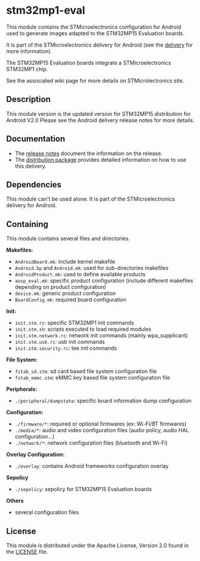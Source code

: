 # stm32mp1-eval #

This module contains the STMicroelectronics configuration for Android used to generate images adapted to the STM32MP15 Evaluation boards.

It is part of the STMicroelectronics delivery for Android (see the [delivery][] for more information).

[delivery]: https://wiki.st.com/stm32mpu/wiki/STM32MP15_distribution_for_Android_release_note_-_v2.0.0

The STM32MP15 Evaluation boards integrate a STMicroelectronics STM32MP1 chip.

See the associated wiki page for more details on STMicrolectronics site.

## Description ##

This module version is the updated version for STM32MP15 distribution for Android V2.0
Please see the Android delivery release notes for more details.

## Documentation ##

* The [release notes][] document the information on the release.
* The [distribution package][] provides detailed information on how to use this delivery.

[release notes]: https://wiki.st.com/stm32mpu/wiki/STM32MP15_distribution_for_Android_release_note_-_v2.0.0
[distribution package]: https://wiki.st.com/stm32mpu/wiki/STM32MP1_Distribution_Package_for_Android

## Dependencies ##

This module can't be used alone. It is part of the STMicroelectronics delivery for Android.

## Containing ##

This module contains several files and directories.

**Makefiles:**
* `AndroidBoard.mk`: include kernel makefile
* `Android.bp` and `Android.mk`: used for sub-directories makefiles
* `AndroidProduct.mk`: used to define available products
* `aosp_eval.mk`: specific product configuration (include different makefiles depending on product configuration)
* `device.mk`: generic product configuration
* `BoardConfig.mk`: required board configuration

**Init:**
* `init.stm.rc`: specific STM32MP1 init commands
* `init.stm.sh`: scripts executed to load required modules
* `init.stm.network.rc`: network init commands (mainly wpa_supplicant)
* `init.stm.usb.rc`: usb init commands
* `init.stm.security.rc`: tee init commands

**File System:**
* `fstab_sd.stm`: sd card based file system configuration file
* `fstab_emmc.stm`: eMMC key based file system configuration file

**Peripherals:**
* `./peripheral/dumpstate`: specific board information dump configuration

**Configuration:**
* `./firmware/*`: required or optional firmwares (ex: Wi-Fi/BT firmwares)
* `./media/*`: audio and video configuration files (audio policy, audio HAL configuration...)
* `./network/*`: network configuration files (bluetooth and Wi-Fi)

**Overlay Configuration:**
* `./overlay`: contains Android frameworks configuration overlay

**Sepolicy**
* `./sepolicy`: sepolicy for STM32MP15 Evaluation boards

**Others**
* several configuration files

## License ##

This module is distributed under the Apache License, Version 2.0 found in the [LICENSE](./LICENSE) file.

